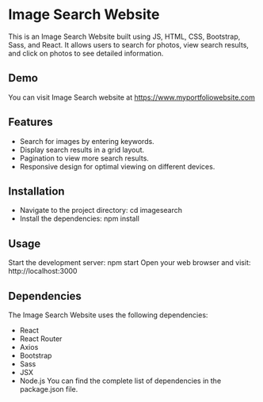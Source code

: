 # Image Search Website
This is an Image Search Website built using JS, HTML, CSS, Bootstrap, Sass, and React. It allows users to search for photos, view search results, and click on photos to see detailed information.

## Demo
You can visit Image Search website at https://www.myportfoliowebsite.com

## Features
 - Search for images by entering keywords.
 - Display search results in a grid layout.
 - Pagination to view more search results.
 - Responsive design for optimal viewing on different devices.

## Installation
 - Navigate to the project directory: cd imagesearch
 - Install the dependencies: npm install

## Usage
Start the development server: npm start
Open your web browser and visit: http://localhost:3000

## Dependencies
The Image Search Website uses the following dependencies:
 - React
 - React Router
 - Axios
 - Bootstrap
 - Sass
 - JSX
 - Node.js
You can find the complete list of dependencies in the package.json file.
